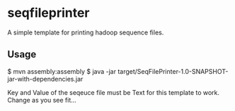 seqfileprinter
==============

A simple template for printing hadoop sequence files.

## Usage

  $ mvn assembly:assembly
  $ java -jar target/SeqFilePrinter-1.0-SNAPSHOT-jar-with-dependencies.jar <sequece file>
  
Key and Value of the seqeuce file must be Text for this template to work. Change as you see fit...

